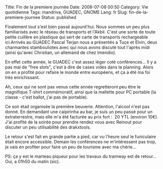 Title: Fin de la premiere journée
Date: 2008-07-08 00:50
Category: Vie quotidienne
Tags: mandriva, GUADEC, GNOME
Lang: fr
Slug: fin-de-la-premiere-journee
Status: published

Finalement tout s'est bien passé aujourd'hui. Nous sommes un peu plus
familiarisés avec le réseau de transports et l'Akbil. C'est une sorte de toute
petite cuillère en plastique qui sert de carte de transports rechargeable
ici.Arrivés au GUADEC Pascal Terjan nous a présentés a Tuçe et Elvin, deux
charmantes stambouliotes avec qui nous avons discuté tout l'après midi (ainsi
qu'avec Christian, un allemand de chez Imendio).

En effet cette année, le GUADEC c'est assez léger coté conférences... Il y a
pas mal de "free slots", c'est à dire de cases vides dans le planning. Alors on
en a profité pour refaire le monde entre européens, et ça a été ma foi très
enrichissant.

Ah, ceux qui ne sont pas venus cette année regretteront peu être le magnifique
T-shirt commémoratif, ainsi que la mallette pour PC portable (la classe - c'est
ballot, j'ai pas de portable).

Ce soir était organisée la première beuverie. Attention, l'alcool n'est pas
donné. En demandant une caipirinha au bar, je suis un peu passé pour un
extraterrestre, mais elle m'a été facturée au prix fort :  20 YTL (environ
10€). J'ai profité de la soirée pour prendre rendez vous avec Reinout pour
discuter un peu utilisabilité des drakxtools.

Le retour s'est fait en grande partie a pied, car vu l'heure seul le
funiculaire était encore accessible. Demain les conférences ne m'intéressent
pas trop, je vais en profiter pour faire un peu de tourisme avec ma chérie...

PS: ça y est le marteau piqueur pour les travaux du tramway est de retour...
Oui, a 01h50 du matin (sic).
